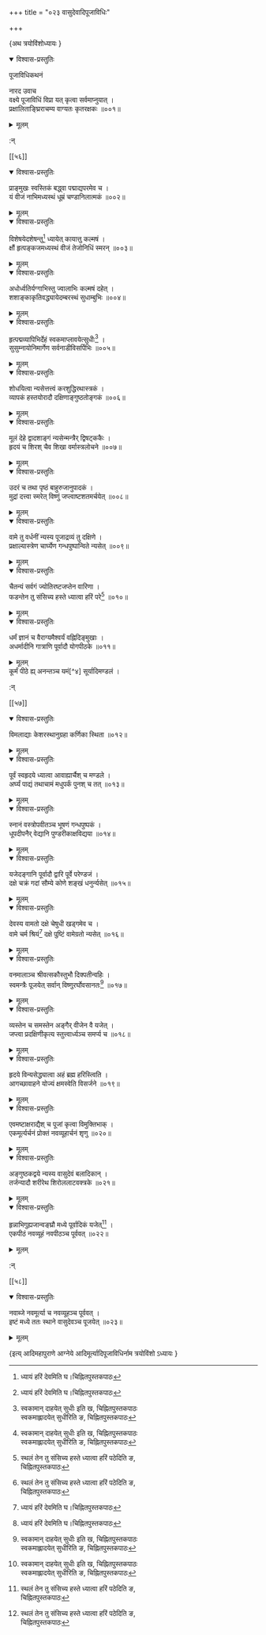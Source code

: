 +++
title = "०२३ वासुदेवादिपूजाविधिः"

+++

\{अथ त्रयोविंशोध्यायः  \}
    

<details open><summary>विश्वास-प्रस्तुतिः</summary>

पूजाविधिकथनं  
    
नारद उवाच  
वक्ष्ये पूजाविधिं विप्रा यत् कृत्वा सर्वमाप्नुयात्   ।  
प्रक्षालिताङ्घ्रिराचम्य वाग्यतः कृतरक्षकः   ॥००१॥
</details>

<details><summary>मूलम्</summary>

पूजाविधिकथनं  
    
नारद उवाच  
वक्ष्ये पूजाविधिं विप्रा यत् कृत्वा सर्वमाप्नुयात्   ।  
प्रक्षालिताङ्घ्रिराचम्य वाग्यतः कृतरक्षकः   ॥००१॥
</details>  
    
:न्  
    
[^१]: ध्यायं हरिं देवमिति घ।चिह्नितपुस्तकपाठः  

[[५६]]
    

<details open><summary>विश्वास-प्रस्तुतिः</summary>

प्राङ्मुखः स्वस्तिकं बद्ध्वा पद्माद्यपरमेव च   ।  
यं वीजं नाभिमध्यस्थं धूम्रं चण्डानिलात्मकं   ॥००२॥
</details>

<details><summary>मूलम्</summary>

प्राङ्मुखः स्वस्तिकं बद्ध्वा पद्माद्यपरमेव च   ।  
यं वीजं नाभिमध्यस्थं धूम्रं चण्डानिलात्मकं   ॥००२॥
</details>  

<details open><summary>विश्वास-प्रस्तुतिः</summary>

विशेषयेदशेषन्तु[^१] ध्यायेत् कायात्तु कल्मषं   ।  
क्षौं हृत्पङ्कजमध्यस्थं वीजं तेजोनिधिं स्मरन्   ॥००३॥
</details>

<details><summary>मूलम्</summary>

विशेषयेदशेषन्तु[^१] ध्यायेत् कायात्तु कल्मषं   ।  
क्षौं हृत्पङ्कजमध्यस्थं वीजं तेजोनिधिं स्मरन्   ॥००३॥
</details>  

<details open><summary>विश्वास-प्रस्तुतिः</summary>

अधोर्ध्वतिर्यग्गाभिस्तु ज्वालाभिः कल्मषं दहेत् ।  
शशाङ्काकृतिवद्ध्यायेदम्बरस्थं सुधाम्बुभिः   ॥००४॥
</details>

<details><summary>मूलम्</summary>

अधोर्ध्वतिर्यग्गाभिस्तु ज्वालाभिः कल्मषं दहेत् ।  
शशाङ्काकृतिवद्ध्यायेदम्बरस्थं सुधाम्बुभिः   ॥००४॥
</details>  

<details open><summary>विश्वास-प्रस्तुतिः</summary>

हृत्पद्मव्यापिभिर्देहं स्वकमाप्लावयेत्सुधीः[^२]   ।  
सुसुम्नायोनिमार्गेण सर्वनाडीविसर्पिभिः ॥००५॥
</details>

<details><summary>मूलम्</summary>

हृत्पद्मव्यापिभिर्देहं स्वकमाप्लावयेत्सुधीः[^२]   ।  
सुसुम्नायोनिमार्गेण सर्वनाडीविसर्पिभिः ॥००५॥
</details>  

<details open><summary>विश्वास-प्रस्तुतिः</summary>

शोधयित्वा न्यसेत्तत्त्वं करशुद्धिरथास्त्रकं ।  
व्यापकं हस्तयोरादौ दक्षिणाङ्गुष्ठतोङ्गकं   ॥००६॥
</details>

<details><summary>मूलम्</summary>

शोधयित्वा न्यसेत्तत्त्वं करशुद्धिरथास्त्रकं ।  
व्यापकं हस्तयोरादौ दक्षिणाङ्गुष्ठतोङ्गकं   ॥००६॥
</details>  

<details open><summary>विश्वास-प्रस्तुतिः</summary>

मूलं देहे द्वादशाङ्गं न्यसेन्मन्त्रैर् द्विषट्ककैः   ।  
हृदयं च शिरश् चैव शिखा वर्मास्त्रलोचने ॥००७॥
</details>

<details><summary>मूलम्</summary>

मूलं देहे द्वादशाङ्गं न्यसेन्मन्त्रैर् द्विषट्ककैः   ।  
हृदयं च शिरश् चैव शिखा वर्मास्त्रलोचने ॥००७॥
</details>  

<details open><summary>विश्वास-प्रस्तुतिः</summary>

उदरं च तथा पृष्ठं बाहुरुजानुपादकं   ।  
मुद्रां दत्त्वा स्मरेत् विष्णुं जप्त्वाष्टशतमर्चयेत्   ॥००८॥
</details>

<details><summary>मूलम्</summary>

उदरं च तथा पृष्ठं बाहुरुजानुपादकं   ।  
मुद्रां दत्त्वा स्मरेत् विष्णुं जप्त्वाष्टशतमर्चयेत्   ॥००८॥
</details>  

<details open><summary>विश्वास-प्रस्तुतिः</summary>

वामे तु वर्धनीं न्यस्य पूजाद्रव्यं तु दक्षिणे   ।  
प्रक्षाल्यास्त्रेण चार्घ्येण गन्धपुष्पान्विते न्यसेत्   ॥००९॥
</details>

<details><summary>मूलम्</summary>

वामे तु वर्धनीं न्यस्य पूजाद्रव्यं तु दक्षिणे   ।  
प्रक्षाल्यास्त्रेण चार्घ्येण गन्धपुष्पान्विते न्यसेत्   ॥००९॥
</details>  

<details open><summary>विश्वास-प्रस्तुतिः</summary>

चैतन्यं सर्वगं ज्योतिरष्टजप्तेन वारिणा ।  
फडन्तेन तु संसिच्य हस्ते ध्यात्वा हरिं परे[^३] ॥०१०॥
</details>

<details><summary>मूलम्</summary>

चैतन्यं सर्वगं ज्योतिरष्टजप्तेन वारिणा ।  
फडन्तेन तु संसिच्य हस्ते ध्यात्वा हरिं परे[^३] ॥०१०॥
</details>  

<details open><summary>विश्वास-प्रस्तुतिः</summary>

धर्मं ज्ञानं च वैराग्यमैश्वर्यं वह्निदिङ्मुखाः   ।  
अधर्मादीनि गात्राणि पूर्वादौ योगपीठके ॥०११॥
</details>

<details><summary>मूलम्</summary>

धर्मं ज्ञानं च वैराग्यमैश्वर्यं वह्निदिङ्मुखाः   ।  
अधर्मादीनि गात्राणि पूर्वादौ योगपीठके ॥०११॥
</details>  
कूर्मं पीठे ह्य् अनन्तञ्च यमं[^४] सूर्यादिमण्डलं   ।  
    
:न्  
    
[^१]: विशोषयेदशेषन्तु इति ङ, चिह्नितपुस्तकपाठः  
    
[^२]: स्वकामान् दाहयेत् सुधीः इति ख, चिह्नितपुस्तकपाठः  
स्वकमाह्लादयेत् सुधीरिति ङ, चिह्नितपुस्तकपाठः  
    
[^३]: स्थलं तेन तु संसिच्य हस्ते ध्यात्वा हरिं पठेदिति ङ,  
चिह्नितपुस्तकपाठः  
    
[^४]: पद्ममिति ख, ग, ङ, चिह्नितपुस्तकत्रयपाठः  

[[५७]]
    

<details open><summary>विश्वास-प्रस्तुतिः</summary>

विमलाद्याः केशरस्थानुग्रहा कर्णिका स्थिता ॥०१२॥
</details>

<details><summary>मूलम्</summary>

विमलाद्याः केशरस्थानुग्रहा कर्णिका स्थिता ॥०१२॥
</details>  

<details open><summary>विश्वास-प्रस्तुतिः</summary>

पूर्वं स्वहृदये ध्यात्वा आवाह्यार्चैश् च मण्डले   ।  
अर्घ्यं पाद्यं तथाचामं मधुपर्कं पुनश् च तत्   ॥०१३॥
</details>

<details><summary>मूलम्</summary>

पूर्वं स्वहृदये ध्यात्वा आवाह्यार्चैश् च मण्डले   ।  
अर्घ्यं पाद्यं तथाचामं मधुपर्कं पुनश् च तत्   ॥०१३॥
</details>  

<details open><summary>विश्वास-प्रस्तुतिः</summary>

स्नानं वस्त्रोपवीतञ्च भूषणं गन्धपुष्पकं   ।  
धूपदीपनैर् वेद्यानि पुण्डरीकाक्षविद्यया ॥०१४॥
</details>

<details><summary>मूलम्</summary>

स्नानं वस्त्रोपवीतञ्च भूषणं गन्धपुष्पकं   ।  
धूपदीपनैर् वेद्यानि पुण्डरीकाक्षविद्यया ॥०१४॥
</details>  

<details open><summary>विश्वास-प्रस्तुतिः</summary>

यजेदङ्गानि पूर्वादौ द्वारि पूर्वे परेण्डजं ।  
दक्षे चक्रं गदां सौम्ये कोणे शङ्खं धनुर्न्यसेत्   ॥०१५॥
</details>

<details><summary>मूलम्</summary>

यजेदङ्गानि पूर्वादौ द्वारि पूर्वे परेण्डजं ।  
दक्षे चक्रं गदां सौम्ये कोणे शङ्खं धनुर्न्यसेत्   ॥०१५॥
</details>  

<details open><summary>विश्वास-प्रस्तुतिः</summary>

देवस्य वामतो दक्षे चेषुधी खड्गमेव च ।  
वामे चर्म श्रियं[^१] दक्षे पुष्टिं वामेग्रतो न्यसेत्   ॥०१६॥
</details>

<details><summary>मूलम्</summary>

देवस्य वामतो दक्षे चेषुधी खड्गमेव च ।  
वामे चर्म श्रियं[^१] दक्षे पुष्टिं वामेग्रतो न्यसेत्   ॥०१६॥
</details>  

<details open><summary>विश्वास-प्रस्तुतिः</summary>

वनमालाञ्च श्रीवत्सकौस्तुभौ दिक्पतीन्वहिः ।  
स्वमन्त्रैः पूजयेत् सर्वान् विष्णुरर्घोवसानतः[^२]   ॥०१७॥
</details>

<details><summary>मूलम्</summary>

वनमालाञ्च श्रीवत्सकौस्तुभौ दिक्पतीन्वहिः ।  
स्वमन्त्रैः पूजयेत् सर्वान् विष्णुरर्घोवसानतः[^२]   ॥०१७॥
</details>  

<details open><summary>विश्वास-प्रस्तुतिः</summary>

व्यस्तेन च समस्तेन अङ्गैर् वीजेन वै यजेत् ।  
जप्त्वा प्रदक्षिणीकृत्य स्तुत्त्वार्ध्यञ्च समर्प्य च   ॥०१८॥
</details>

<details><summary>मूलम्</summary>

व्यस्तेन च समस्तेन अङ्गैर् वीजेन वै यजेत् ।  
जप्त्वा प्रदक्षिणीकृत्य स्तुत्त्वार्ध्यञ्च समर्प्य च   ॥०१८॥
</details>  

<details open><summary>विश्वास-प्रस्तुतिः</summary>

हृदये विन्यसेद्ध्यात्वा अहं ब्रह्म हरिस्त्विति ।  
आगच्छावाहने योज्यं क्षमस्वेति विसर्जने ॥०१९॥
</details>

<details><summary>मूलम्</summary>

हृदये विन्यसेद्ध्यात्वा अहं ब्रह्म हरिस्त्विति ।  
आगच्छावाहने योज्यं क्षमस्वेति विसर्जने ॥०१९॥
</details>  

<details open><summary>विश्वास-प्रस्तुतिः</summary>

एवमष्टाक्षराद्यैश् च पूजां कृत्वा विमुक्तिभाक्   ।  
एकमूर्त्यर्चनं प्रोक्तं नवव्यूहार्चनं शृणु   ॥०२०॥
</details>

<details><summary>मूलम्</summary>

एवमष्टाक्षराद्यैश् च पूजां कृत्वा विमुक्तिभाक्   ।  
एकमूर्त्यर्चनं प्रोक्तं नवव्यूहार्चनं शृणु   ॥०२०॥
</details>  

<details open><summary>विश्वास-प्रस्तुतिः</summary>

अङ्गुष्ठकद्वये न्यस्य वासुदेवं बलादिकान् ।  
तर्जन्यादौ शरीरेथ शिरोललाटवक्त्रके ॥०२१॥
</details>

<details><summary>मूलम्</summary>

अङ्गुष्ठकद्वये न्यस्य वासुदेवं बलादिकान् ।  
तर्जन्यादौ शरीरेथ शिरोललाटवक्त्रके ॥०२१॥
</details>  

<details open><summary>विश्वास-प्रस्तुतिः</summary>

हृन्नाभिगुह्यजान्वङ्घ्रौ मध्ये पूर्वादिकं यजेत्[^३]   ।  
एकपीठं नवव्यूहं नवपीठञ्च पूर्ववत् ॥०२२॥
</details>

<details><summary>मूलम्</summary>

हृन्नाभिगुह्यजान्वङ्घ्रौ मध्ये पूर्वादिकं यजेत्[^३]   ।  
एकपीठं नवव्यूहं नवपीठञ्च पूर्ववत् ॥०२२॥
</details>  
    
:न्  
    
[^१]: वामे वर्म श्रियमिति ख, चिह्नितपुस्तकपाठः  
    
[^२]: अस्मल्लब्धपुस्तकेषु विष्णुरर्घोवसानत इति विष्णावर्घौ च  
मानतः इति च पाठो वर्तते । अयन्स्वसमीचीन इव प्रतिभाति  
विष्णुमर्घ्यासनादिभिरिति तु युक्तः पाठः  
    
[^३]: मध्यगुल्फादितः पिस्फच इति ङ, चिह्नितपुस्तकपाठः  

[[५८]]
    

<details open><summary>विश्वास-प्रस्तुतिः</summary>

नवाब्जे नवमूर्त्या च नवव्यूहञ्च पूर्ववत् ।  
इष्टं मध्ये ततः स्थाने वासुदेवञ्च पूजयेत् ॥०२३॥
</details>

<details><summary>मूलम्</summary>

नवाब्जे नवमूर्त्या च नवव्यूहञ्च पूर्ववत् ।  
इष्टं मध्ये ततः स्थाने वासुदेवञ्च पूजयेत् ॥०२३॥
</details>

\{इत्य् आदिमहापुराणे आग्नेये आदिमूर्त्यादिपूजाविधिर्नाम त्रयोविंशो ऽध्यायः  }
    